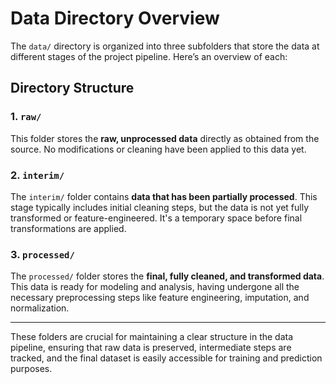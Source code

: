 # Data Directory Overview

The `data/` directory is organized into three subfolders that store the data at different stages of the project pipeline. Here’s an overview of each:

## Directory Structure

### 1. `raw/`
This folder stores the **raw, unprocessed data** directly as obtained from the source. No modifications or cleaning have been applied to this data yet.

### 2. `interim/`
The `interim/` folder contains **data that has been partially processed**. This stage typically includes initial cleaning steps, but the data is not yet fully transformed or feature-engineered. It's a temporary space before final transformations are applied.

### 3. `processed/`
The `processed/` folder stores the **final, fully cleaned, and transformed data**. This data is ready for modeling and analysis, having undergone all the necessary preprocessing steps like feature engineering, imputation, and normalization.

---

These folders are crucial for maintaining a clear structure in the data pipeline, ensuring that raw data is preserved, intermediate steps are tracked, and the final dataset is easily accessible for training and prediction purposes.
